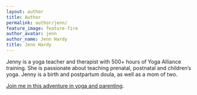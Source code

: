 ```yaml
---
layout: author
title: Author
permalink: author/jenn/
feature_image: feature-fire
author_avatar: jenn
author_name: Jenn Hardy
title: Jenn Hardy
---
```


Jenny is a yoga teacher and therapist with 500+ hours of Yoga 
Alliance training. She is passionate about teaching prenatal, postnatal and 
children’s yoga. Jenny is a birth and postpartum doula, as well as a mom of two.

[Join me in this adventure in yoga and parenting](http://mamanaturale.ca).
